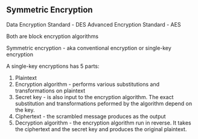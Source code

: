## Symmetric Encryption

Data Encryption Standard - DES
Advanced Encryption Standard - AES

Both are block encryption algorithms

Symmetric encryption - aka conventional encryption or single-key encryption

A single-key encryptions has 5 parts:
1. Plaintext
2. Encryption algorithm - performs various substitutions and transformations on plaintext
3. Secret key - is also input to the encryption algorithm. The exact substitution and transformations peformed by the algorithm depend on the key.
4. Ciphertext - the scrambled message produces as the output
5. Decryption algorithm - the encryption algorithm run in reverse. It takes the ciphertext and the secret key and produces the original plaintext.
